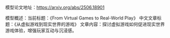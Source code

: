 模型论文地址：https://arxiv.org/abs/2506.18901

模型概述：当前标题：《From Virtual Games to Real-World Play》
中文文章标题：《从虚拟游戏到现实世界的游戏》
文章内容：探讨虚拟游戏如何促进现实世界游戏体验，增强玩家互动与沉浸感。
